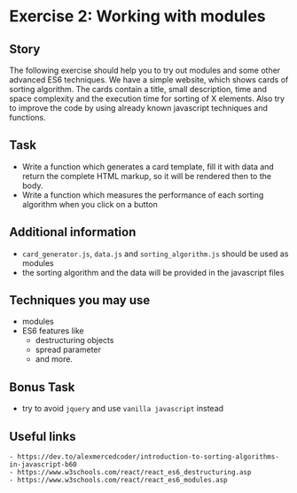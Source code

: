 # Exercise 2: Working with modules

## Story

The following exercise should help you to try out modules and some other advanced ES6 techniques. We have a simple website, which shows cards of sorting algorithm. 
The cards contain a title, small description, time and space complexity and the execution time for sorting of X elements. 
Also try to improve the code by using already known javascript techniques and functions.

## Task
- Write a function which generates a card template, fill it with data and return the complete HTML markup, so it will be rendered then to the body.
- Write a function which measures the performance of each sorting algorithm when you click on a button

## Additional information
- `card_generator.js`, `data.js` and `sorting_algorithm.js` should be used as modules
- the sorting algorithm and the data will be provided in the javascript files

## Techniques you may use
- modules
- ES6 features like
    - destructuring objects
    - spread parameter
    - and more.
## Bonus Task
- try to avoid `jquery` and use `vanilla javascript` instead

## Useful links
	- https://dev.to/alexmercedcoder/introduction-to-sorting-algorithms-in-javascript-b60
	- https://www.w3schools.com/react/react_es6_destructuring.asp
	- https://www.w3schools.com/react/react_es6_modules.asp

